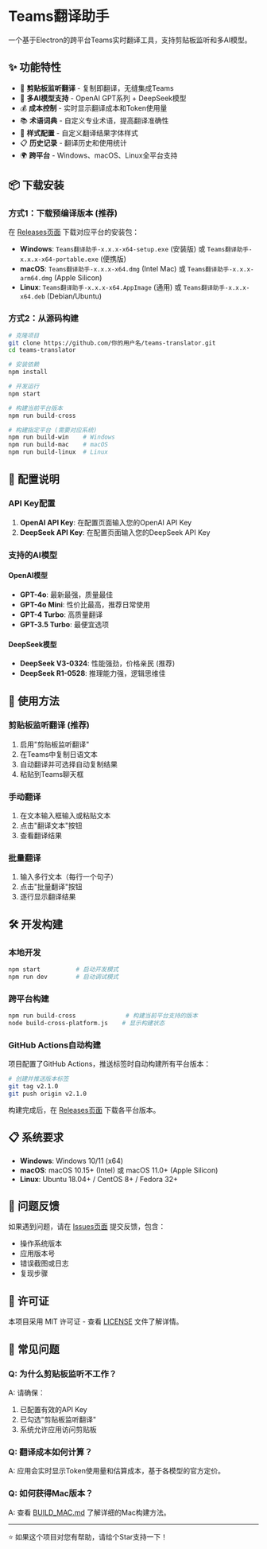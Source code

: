 # Teams翻译助手

一个基于Electron的跨平台Teams实时翻译工具，支持剪贴板监听和多AI模型。

## ✨ 功能特性

- 🎯 **剪贴板监听翻译** - 复制即翻译，无缝集成Teams
- 🤖 **多AI模型支持** - OpenAI GPT系列 + DeepSeek模型
- 💰 **成本控制** - 实时显示翻译成本和Token使用量
- 📚 **术语词典** - 自定义专业术语，提高翻译准确性
- 🎨 **样式配置** - 自定义翻译结果字体样式
- 📋 **历史记录** - 翻译历史和使用统计
- 🌍 **跨平台** - Windows、macOS、Linux全平台支持

## 📦 下载安装

### 方式1：下载预编译版本 (推荐)

在 [Releases页面](../../releases) 下载对应平台的安装包：

- **Windows**: `Teams翻译助手-x.x.x-x64-setup.exe` (安装版) 或 `Teams翻译助手-x.x.x-x64-portable.exe` (便携版)  
- **macOS**: `Teams翻译助手-x.x.x-x64.dmg` (Intel Mac) 或 `Teams翻译助手-x.x.x-arm64.dmg` (Apple Silicon)
- **Linux**: `Teams翻译助手-x.x.x-x64.AppImage` (通用) 或 `Teams翻译助手-x.x.x-x64.deb` (Debian/Ubuntu)

### 方式2：从源码构建

```bash
# 克隆项目
git clone https://github.com/你的用户名/teams-translator.git
cd teams-translator

# 安装依赖
npm install

# 开发运行
npm start

# 构建当前平台版本
npm run build-cross

# 构建指定平台 (需要对应系统)
npm run build-win    # Windows
npm run build-mac    # macOS  
npm run build-linux  # Linux
```

## 🔧 配置说明

### API Key配置

1. **OpenAI API Key**: 在配置页面输入您的OpenAI API Key
2. **DeepSeek API Key**: 在配置页面输入您的DeepSeek API Key

### 支持的AI模型

#### OpenAI模型
- **GPT-4o**: 最新最强，质量最佳
- **GPT-4o Mini**: 性价比最高，推荐日常使用
- **GPT-4 Turbo**: 高质量翻译
- **GPT-3.5 Turbo**: 最便宜选项

#### DeepSeek模型  
- **DeepSeek V3-0324**: 性能强劲，价格亲民 (推荐)
- **DeepSeek R1-0528**: 推理能力强，逻辑思维佳

## 🚀 使用方法

### 剪贴板监听翻译 (推荐)
1. 启用"剪贴板监听翻译"
2. 在Teams中复制日语文本  
3. 自动翻译并可选择自动复制结果
4. 粘贴到Teams聊天框

### 手动翻译
1. 在文本输入框输入或粘贴文本
2. 点击"翻译文本"按钮
3. 查看翻译结果

### 批量翻译
1. 输入多行文本（每行一个句子）
2. 点击"批量翻译"按钮
3. 逐行显示翻译结果

## 🛠️ 开发构建

### 本地开发
```bash
npm start          # 启动开发模式
npm run dev        # 启动调试模式
```

### 跨平台构建
```bash
npm run build-cross              # 构建当前平台支持的版本
node build-cross-platform.js    # 显示构建状态
```

### GitHub Actions自动构建
项目配置了GitHub Actions，推送标签时自动构建所有平台版本：

```bash
# 创建并推送版本标签
git tag v2.1.0
git push origin v2.1.0
```

构建完成后，在 [Releases页面](../../releases) 下载各平台版本。

## 📋 系统要求

- **Windows**: Windows 10/11 (x64)
- **macOS**: macOS 10.15+ (Intel) 或 macOS 11.0+ (Apple Silicon)  
- **Linux**: Ubuntu 18.04+ / CentOS 8+ / Fedora 32+

## 🐛 问题反馈

如果遇到问题，请在 [Issues页面](../../issues) 提交反馈，包含：
- 操作系统版本
- 应用版本号  
- 错误截图或日志
- 复现步骤

## 📄 许可证

本项目采用 MIT 许可证 - 查看 [LICENSE](LICENSE) 文件了解详情。

## 🙋 常见问题

### Q: 为什么剪贴板监听不工作？
A: 请确保：
1. 已配置有效的API Key
2. 已勾选"剪贴板监听翻译"
3. 系统允许应用访问剪贴板

### Q: 翻译成本如何计算？
A: 应用会实时显示Token使用量和估算成本，基于各模型的官方定价。

### Q: 如何获得Mac版本？
A: 查看 [BUILD_MAC.md](BUILD_MAC.md) 了解详细的Mac构建方法。

---

⭐ 如果这个项目对您有帮助，请给个Star支持一下！ 